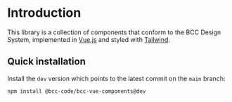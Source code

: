 # Introduction

This library is a collection of components that conform to the BCC Design System, implemented in [Vue.js](https://vuejs.org/) and styled with [Tailwind](https://tailwindcss.com).

## Quick installation
Install the `dev` version which points to the latest commit on the `main` branch:
```
npm install @bcc-code/bcc-vue-components@dev
```
